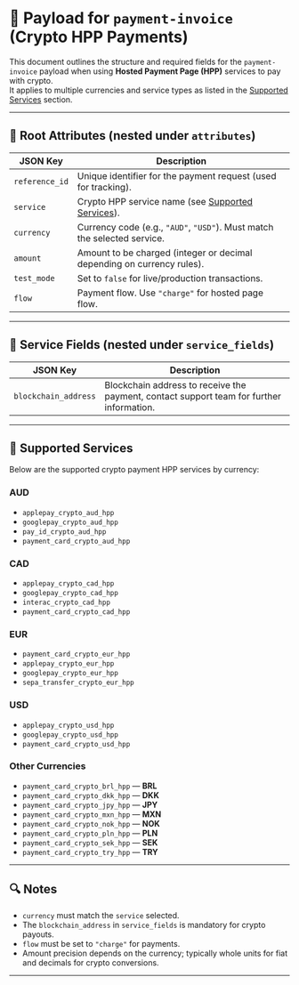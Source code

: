 # 📄 Payload for `payment-invoice` (Crypto HPP Payments)

This document outlines the structure and required fields for the `payment-invoice` payload when using **Hosted Payment Page (HPP)** services to pay with crypto.  
It applies to multiple currencies and service types as listed in the [Supported Services](#-supported-services) section.

---

## 🧾 Root Attributes (nested under `attributes`)

| JSON Key       | Description                                                               |
| -------------- | ------------------------------------------------------------------------- |
| `reference_id` | Unique identifier for the payment request (used for tracking).            |
| `service`      | Crypto HPP service name (see [Supported Services](#-supported-services)). |
| `currency`     | Currency code (e.g., `"AUD"`, `"USD"`). Must match the selected service.  |
| `amount`       | Amount to be charged (integer or decimal depending on currency rules).    |
| `test_mode`    | Set to `false` for live/production transactions.                          |
| `flow`         | Payment flow. Use `"charge"` for hosted page flow.                        |

---

## 🔐 Service Fields (nested under `service_fields`)

| JSON Key             | Description                                                                              |
| -------------------- | ---------------------------------------------------------------------------------------- |
| `blockchain_address` | Blockchain address to receive the payment, contact support team for further information. |

---

## 💱 Supported Services

Below are the supported crypto payment HPP services by currency:

### **AUD**

- `applepay_crypto_aud_hpp`
- `googlepay_crypto_aud_hpp`
- `pay_id_crypto_aud_hpp`
- `payment_card_crypto_aud_hpp`

### **CAD**

- `applepay_crypto_cad_hpp`
- `googlepay_crypto_cad_hpp`
- `interac_crypto_cad_hpp`
- `payment_card_crypto_cad_hpp`

### **EUR**

- `payment_card_crypto_eur_hpp`
- `applepay_crypto_eur_hpp`
- `googlepay_crypto_eur_hpp`
- `sepa_transfer_crypto_eur_hpp`

### **USD**

- `applepay_crypto_usd_hpp`
- `googlepay_crypto_usd_hpp`
- `payment_card_crypto_usd_hpp`

### **Other Currencies**

- `payment_card_crypto_brl_hpp` — **BRL**
- `payment_card_crypto_dkk_hpp` — **DKK**
- `payment_card_crypto_jpy_hpp` — **JPY**
- `payment_card_crypto_mxn_hpp` — **MXN**
- `payment_card_crypto_nok_hpp` — **NOK**
- `payment_card_crypto_pln_hpp` — **PLN**
- `payment_card_crypto_sek_hpp` — **SEK**
- `payment_card_crypto_try_hpp` — **TRY**

---

## 🔍 Notes

- `currency` must match the `service` selected.
- The `blockchain_address` in `service_fields` is mandatory for crypto payouts.
- `flow` must be set to `"charge"` for payments.
- Amount precision depends on the currency; typically whole units for fiat and decimals for crypto conversions.

---

